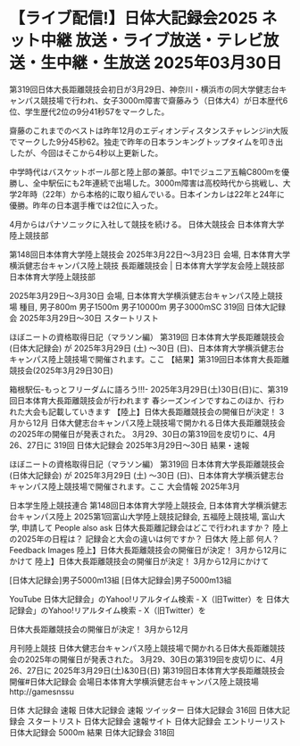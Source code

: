 # 【ライブ配信!】日体大記録会2025 ネット中継 放送・ライブ放送・テレビ放送・生中継・生放送 2025年03月30日

第319回日体大長距離競技会初日が3月29日、神奈川・横浜市の同大学健志台キャンパス競技場で行われ、女子3000m障害で齋藤みう（日体大4）が日本歴代6位、学生歴代2位の9分41秒57をマークした。

齋藤のこれまでのベストは昨年12月のエディオンディスタンスチャレンジin大阪でマークした9分45秒62。独走で昨年の日本ランキングトップタイムを叩き出したが、今回はそこから4秒以上更新した。

中学時代はバスケットボール部と陸上部の兼部。中1でジュニア五輪C800mを優勝し、全中駅伝にも2年連続で出場した。3000m障害は高校時代から挑戦し、大学2年時（22年）から本格的に取り組んでいる。日本インカレは22年と24年に優勝。昨年の日本選手権では2位に入った。

4月からはパナソニックに入社して競技を続ける。
日体大競技会
日本体育大学陸上競技部

第148回日本体育大学陸上競技会 2025年3月22日～3月23日 会場, 日本体育大学横浜健志台キャンパス陸上競技 
長距離競技会 | 日本体育大学学友会陸上競技部
日本体育大学陸上競技部

2025年3月29日～3月30日 会場, 日本体育大学横浜健志台キャンパス陸上競技場 種目, 男子800m 男子1500m 男子10000m 男子3000mSC 
319回 日体大記録会 2025年3月29日～30日 スタートリスト 

ほぼニートの資格取得日記（マラソン編）
 第319回 日本体育大学長距離競技会 (日体大記録会) が 2025年3月29日 (土) ～30日 (日)、日本体育大学横浜健志台キャンパス陸上競技場で開催されます。ここ 
【結果】第319回日本体育大長距離競技会(2025年3月29日30日)

箱根駅伝-もっとフリーダムに語ろう!!!-
 2025年3月29日(土)30日(日)に、第319回日本体育大長距離競技会が行われます 春シーズンインですねこのほか、行われた大会も記載していきます
【陸上】日体大長距離競技会の開催日が決定！ 3月から12月 
 日体大健志台キャンパス陸上競技場で開かれる日体大長距離競技会の2025年の開催日が発表された。 3月29、30日の第319回を皮切りに、4月26、27日に 
319回 日体大記録会 2025年3月29日～30日 結果・速報 

ほぼニートの資格取得日記（マラソン編）
 第319回 日本体育大学長距離競技会 (日体大記録会) が 2025年3月29日 (土) ～30日 (日)、日本体育大学横浜健志台キャンパス陸上競技場で開催されます。ここ 
大会情報 2025年3月

日本学生陸上競技連合
 第148回日本体育大学陸上競技会, 日本体育大学横浜健志台キャンパス陸上  2025第1回富山大学陸上競技記録会, 五福陸上競技場, 富山大学, 申請して 
People also ask
日体大長距離記録会はどこで行われますか？
陸上の2025年の日程は？
記録会と大会の違いは何ですか？
日体大 陸上部 何人？
Feedback
Images
陸上】日体大長距離競技会の開催日が決定！ 3月から12月にかけて 
陸上】日体大長距離競技会の開催日が決定！ 3月から12月にかけて 


[日体大記録会]男子5000m13組
[日体大記録会]男子5000m13組

YouTube
日体大記録会」のYahoo!リアルタイム検索 - X（旧Twitter）を 
日体大記録会」のYahoo!リアルタイム検索 - X（旧Twitter）を 

日体大長距離競技会の開催日が決定！ 3月から12月 

月刊陸上競技
日体大健志台キャンパス陸上競技場で開かれる日体大長距離競技会の2025年の開催日が発表された。 3月29、30日の第319回を皮切りに、4月26、27日に 
2025年3月29日(土)&30日(日) 第319回日本体育大学長距離競技会 開催#日体大記録会 会場日本体育大学横浜健志台キャンパス陸上競技場http://gamesnssu 

日体 大記録会 速報
日体大記録会 速報 ツイッター
日体大記録会 316回
日体大記録会 スタートリスト
日体大記録会 速報サイト
日体大記録会 エントリーリスト
日体大記録会 5000m 結果
日体大記録会 318回
